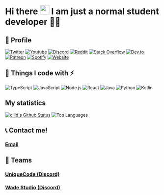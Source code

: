 <h1 align="left">Hi there <a target="_blank"><img src="https://media.giphy.com/media/hvRJCLFzcasrR4ia7z/giphy.gif" width="30px" style="max-width:100%;"></a> I am just a normal student developer 👨‍💻</h1>

## 🧑 Profile
[![Twitter](https://img.shields.io/badge/Twitter-1DA1F2?style=for-the-badge&logo=twitter&logoColor=white)](https://twitter.com/decave12)
[![Youtube](https://img.shields.io/badge/YouTube-FF0000?style=for-the-badge&logo=youtube&logoColor=white)](https://www.youtube.com/channel/UCRGdYIfBOpPyfIxU2tg76Tw)
[![Discord](https://img.shields.io/badge/Discord-7289DA?style=for-the-badge&logo=discord&logoColor=white)](https://discord.com/users/717044065635532810)
[![Reddit](https://img.shields.io/badge/Reddit-FF4500?style=for-the-badge&logo=reddit&logoColor=white)](https://www.reddit.com/user/OpenDark3310)
[![Stack Overflow](https://img.shields.io/badge/Stack_Overflow-FE7A16?style=for-the-badge&logo=stack-overflow&logoColor=white)](https://stackoverflow.com/users/14942519/decave)
[![Dev.to](https://img.shields.io/badge/dev.to-0A0A0A?style=for-the-badge&logo=dev.to&logoColor=white)](https://dev.to/decave27)
[![Patreon](https://img.shields.io/badge/Patreon-F96854?style=for-the-badge&logo=patreon&logoColor=white)](https://www.patreon.com/decave27?fan_landing=true)
[![Spotify](https://img.shields.io/badge/Spotify-1ED760?&style=for-the-badge&logo=spotify&logoColor=white)](https://open.spotify.com/user/npjqvhn7dstb2g3ihfw89xtdb)
[![Website](https://img.shields.io/website?label=Decave.fun&style=for-the-badge&url=decave.fun)](https://decave.fun)

## 📄 Things I code with :zap:

![TypeScript](https://img.shields.io/badge/-TypeScript-black?style=flat-square&logo=typescript&logoColor=007acc)
![JavaScript](https://img.shields.io/badge/-JavaScript-323330?style=flat-square&logo=javascript)
![Node.js](https://img.shields.io/badge/-Node.js-339933?style=flat-square&logo=node.js&logoColor=white)
![React](https://img.shields.io/badge/-React-1F232A?style=flat-square&logo=React&logoColor=white)
![Java](https://img.shields.io/badge/-Java-E34A86?style=flat-square&logo=java&logoColor=white)
![Python](https://img.shields.io/badge/-Python-3776ab?style=flat-square&logo=Python&logoColor=white)
![Kotlin](https://img.shields.io/badge/-Kotlin-0095D5?style=flat-square&logo=Kotlin&logoColor=white)

## My statistics
[![cliid's Github Status](https://github-readme-stats.vercel.app/api?username=decave27&show_icons=true&layout=compact&theme=dark)](https://github.com/decave27)
![Top Languages](https://github-readme-stats.vercel.app/api/top-langs/?username=decave27&layout=compact&theme=dark)












## 📞 Contact me!
### [Email](mailto:decave27@gmail.com)

## 🏢 Teams
### [UniqueCode (Discord)](https://discord.gg/ARCdUzC)
### [Wade Studio (Discord)](https://discord.gg/53sUK7jAEW)


